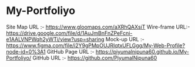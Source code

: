 # My-Portfoliyo

Site Map URL :- https://www.gloomaps.com/aXRhQAXsiT
Wire-frame URL:- https://drive.google.com/file/d/1AuJmBnFnZPeFcni-e1AALVNPWqh2yWTi/view?usp=sharing
Mock-up URL :- https://www.figma.com/file/i2Y9gPMpOUJRIqtxUFLGgg/My-Web-Profile?node-id=0%3A1
GitHub Page URL :- https://piyumalnipuna60.github.io/My-Portfoliyo/
GitHub URL :- https://github.com/PiyumalNipuna60
